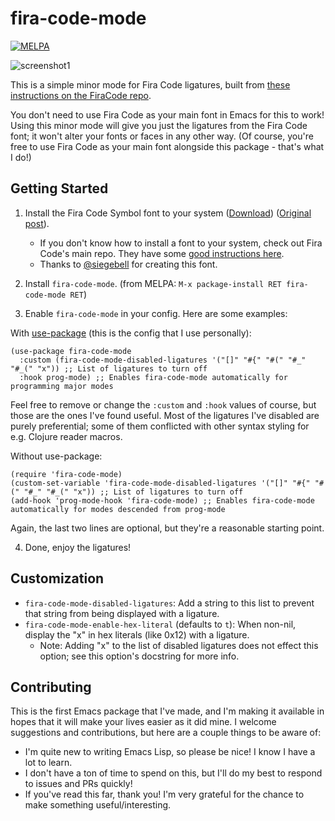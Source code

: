 fira-code-mode
===
[![MELPA](https://melpa.org/packages/fira-code-mode-badge.svg)](https://melpa.org/#/fira-code-mode)

![screenshot1](https://github.com/jming422/fira-code-mode/raw/master/screenshots/screenshot1.png)

This is a simple minor mode for Fira Code ligatures, built from [these instructions on the FiraCode repo](https://github.com/tonsky/FiraCode/wiki/Emacs-instructions#using-prettify-symbols).

You don't need to use Fira Code as your main font in Emacs for this to work! Using this minor mode will give you just the ligatures from the Fira Code font; it won't alter your fonts or faces in any other way. (Of course, you're free to use Fira Code as your main font alongside this package - that's what I do!)

## Getting Started

1. Install the Fira Code Symbol font to your system ([Download](https://github.com/tonsky/FiraCode/files/412440/FiraCode-Regular-Symbol.zip)) ([Original post](https://github.com/tonsky/FiraCode/issues/211#issuecomment-239058632)).
   - If you don't know how to install a font to your system, check out Fira Code's main repo. They have some [good instructions here](https://github.com/tonsky/FiraCode/wiki/Installing).
   - Thanks to [@siegebell](https://github.com/siegebell) for creating this font.

2. Install `fira-code-mode`. (from MELPA: `M-x package-install RET fira-code-mode RET`)

3. Enable `fira-code-mode` in your config. Here are some examples:

With [use-package](https://github.com/jwiegley/use-package) (this is the config that I use personally):
```elisp
(use-package fira-code-mode
  :custom (fira-code-mode-disabled-ligatures '("[]" "#{" "#(" "#_" "#_(" "x")) ;; List of ligatures to turn off
  :hook prog-mode) ;; Enables fira-code-mode automatically for programming major modes
```
Feel free to remove or change the `:custom` and `:hook` values of course, but those are the ones I've found useful. Most of the ligatures I've disabled are purely preferential; some of them conflicted with other syntax styling for e.g. Clojure reader macros.

Without use-package:
```elisp
(require 'fira-code-mode)
(custom-set-variable 'fira-code-mode-disabled-ligatures '("[]" "#{" "#(" "#_" "#_(" "x")) ;; List of ligatures to turn off
(add-hook 'prog-mode-hook 'fira-code-mode) ;; Enables fira-code-mode automatically for modes descended from prog-mode
```
Again, the last two lines are optional, but they're a reasonable starting point.

4. Done, enjoy the ligatures!

## Customization
 - `fira-code-mode-disabled-ligatures`: Add a string to this list to prevent that string from being displayed with a ligature.
 - `fira-code-mode-enable-hex-literal` (defaults to `t`): When non-nil, display the \"x\" in hex literals (like 0x12) with a ligature.
   - Note: Adding \"x\" to the list of disabled ligatures does not effect this option; see this option's docstring for more info.


## Contributing

This is the first Emacs package that I've made, and I'm making it available in hopes that it will make your lives easier as it did mine. I welcome suggestions and contributions, but here are a couple things to be aware of:
- I'm quite new to writing Emacs Lisp, so please be nice! I know I have a lot to learn.
- I don't have a ton of time to spend on this, but I'll do my best to respond to issues and PRs quickly!
- If you've read this far, thank you! I'm very grateful for the chance to make something useful/interesting.
